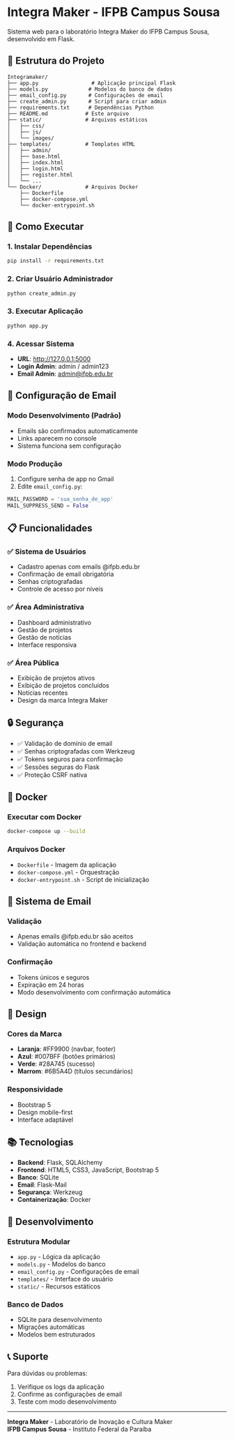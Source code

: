 # Integra Maker - IFPB Campus Sousa

Sistema web para o laboratório Integra Maker do IFPB Campus Sousa, desenvolvido em Flask.

## 📁 Estrutura do Projeto

```
Integramaker/
├── app.py                 # Aplicação principal Flask
├── models.py             # Modelos do banco de dados
├── email_config.py       # Configurações de email
├── create_admin.py       # Script para criar admin
├── requirements.txt      # Dependências Python
├── README.md            # Este arquivo
├── static/              # Arquivos estáticos
│   ├── css/
│   ├── js/
│   └── images/
├── templates/           # Templates HTML
│   ├── admin/
│   ├── base.html
│   ├── index.html
│   ├── login.html
│   ├── register.html
│   └── ...
└── Docker/              # Arquivos Docker
    ├── Dockerfile
    ├── docker-compose.yml
    └── docker-entrypoint.sh
```

## 🚀 Como Executar

### 1. Instalar Dependências
```bash
pip install -r requirements.txt
```

### 2. Criar Usuário Administrador
```bash
python create_admin.py
```

### 3. Executar Aplicação
```bash
python app.py
```

### 4. Acessar Sistema
- **URL**: http://127.0.0.1:5000
- **Login Admin**: admin / admin123
- **Email Admin**: admin@ifpb.edu.br

## 🔧 Configuração de Email

### Modo Desenvolvimento (Padrão)
- Emails são confirmados automaticamente
- Links aparecem no console
- Sistema funciona sem configuração

### Modo Produção
1. Configure senha de app no Gmail
2. Edite `email_config.py`:
```python
MAIL_PASSWORD = 'sua_senha_de_app'
MAIL_SUPPRESS_SEND = False
```

## 📋 Funcionalidades

### ✅ Sistema de Usuários
- Cadastro apenas com emails @ifpb.edu.br
- Confirmação de email obrigatória
- Senhas criptografadas
- Controle de acesso por níveis

### ✅ Área Administrativa
- Dashboard administrativo
- Gestão de projetos
- Gestão de notícias
- Interface responsiva

### ✅ Área Pública
- Exibição de projetos ativos
- Exibição de projetos concluídos
- Notícias recentes
- Design da marca Integra Maker

## 🔒 Segurança

- ✅ Validação de domínio de email
- ✅ Senhas criptografadas com Werkzeug
- ✅ Tokens seguros para confirmação
- ✅ Sessões seguras do Flask
- ✅ Proteção CSRF nativa

## 🐳 Docker

### Executar com Docker
```bash
docker-compose up --build
```

### Arquivos Docker
- `Dockerfile` - Imagem da aplicação
- `docker-compose.yml` - Orquestração
- `docker-entrypoint.sh` - Script de inicialização

## 📧 Sistema de Email

### Validação
- Apenas emails @ifpb.edu.br são aceitos
- Validação automática no frontend e backend

### Confirmação
- Tokens únicos e seguros
- Expiração em 24 horas
- Modo desenvolvimento com confirmação automática

## 🎨 Design

### Cores da Marca
- **Laranja**: #FF9900 (navbar, footer)
- **Azul**: #007BFF (botões primários)
- **Verde**: #28A745 (sucesso)
- **Marrom**: #6B5A4D (títulos secundários)

### Responsividade
- Bootstrap 5
- Design mobile-first
- Interface adaptável

## 📚 Tecnologias

- **Backend**: Flask, SQLAlchemy
- **Frontend**: HTML5, CSS3, JavaScript, Bootstrap 5
- **Banco**: SQLite
- **Email**: Flask-Mail
- **Segurança**: Werkzeug
- **Containerização**: Docker

## 🔄 Desenvolvimento

### Estrutura Modular
- `app.py` - Lógica da aplicação
- `models.py` - Modelos do banco
- `email_config.py` - Configurações de email
- `templates/` - Interface do usuário
- `static/` - Recursos estáticos

### Banco de Dados
- SQLite para desenvolvimento
- Migrações automáticas
- Modelos bem estruturados

## 📞 Suporte

Para dúvidas ou problemas:
1. Verifique os logs da aplicação
2. Confirme as configurações de email
3. Teste com modo desenvolvimento

---

**Integra Maker** - Laboratório de Inovação e Cultura Maker  
**IFPB Campus Sousa** - Instituto Federal da Paraíba